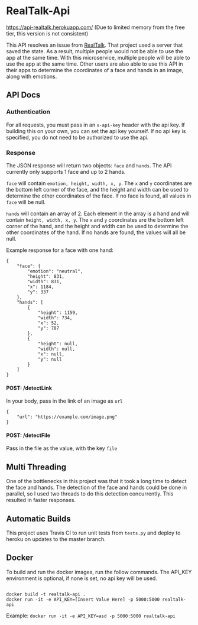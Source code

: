 # RealTalk-Api

https://api-realtalk.herokuapp.com/ (Due to limited memory from the free tier, this version is not consistent)

This API resolves an issue from [RealTalk](https://github.com/rrangith/realTalk/). That project used a server that saved the state. As a result, multiple people would not be able to use the app at the same time. With this microservice, multiple people will be able to use the app at the same time. Other users are also able to use this API in their apps to determine the coordinates of a face and hands in an image, along with emotions.

## API Docs

### Authentication

For all requests, you must pass in an `x-api-key` header with the api key. If building this on your own, you can set the api key yourself. If no api key is specified, you do not need to be authorized to use the api.

### Response

The JSON response will return two objects: `face` and `hands`. The API currently only supports 1 face and up to 2 hands.

`face` will contain `emotion, height, width, x, y`. The `x` and `y` coordinates are the bottom left corner of the face, and the height and width can be used to determine the other coordinates of the face. If no face is found, all values in `face` will be null.

`hands` will contain an array of 2. Each element in the array is a hand and will contain `height, width, x, y`. The `x` and `y` coordinates are the bottom left corner of the hand, and the height and width can be used to determine the other coordinates of the hand. If no hands are found, the values will all be null.

Example response for a face with one hand:

```
{
    "face": {
        "emotion": "neutral",
        "height": 831,
        "width": 831,
        "x": 1184,
        "y": 337
    },
    "hands": [
        {
            "height": 1159,
            "width": 734,
            "x": 52,
            "y": 787
        },
        {
            "height": null,
            "width": null,
            "x": null,
            "y": null
        }
    ]
}
```

#### POST: /detectLink

In your body, pass in the link of an image as `url`

```
{
    "url": "https://example.com/image.png"
}
```

#### POST: /detectFile

Pass in the file as the value, with the key `file`

## Multi Threading

One of the bottlenecks in this project was that it took a long time to detect the face and hands. The detection of the face and hands could be done in parallel, so I used two threads to do this detection concurrently. This resulted in faster responses.

## Automatic Builds

This project uses Travis CI to run unit tests from `tests.py` and deploy to heroku on updates to the master branch.

## Docker

To build and run the docker images, run the follow commands. The API_KEY environment is optional, if none is set, no api key will be used.

```

docker build -t realtalk-api .
docker run -it -e API_KEY=[Insert Value Here] -p 5000:5000 realtalk-api

```

Example: `docker run -it -e API_KEY=asd -p 5000:5000 realtalk-api`
